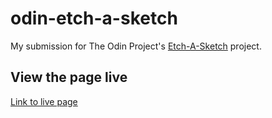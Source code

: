 # odin-etch-a-sketch
My submission for The Odin Project's
[Etch-A-Sketch](https://www.theodinproject.com/paths/foundations/courses/foundations/lessons/etch-a-sketch-project) project.
## View the page live
[Link to live page](https://brandonzamorano.github.io/odin-etch-a-sketch/)